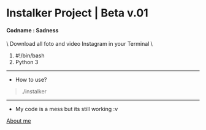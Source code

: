 # Instalker Project | Beta v.01
<h4> Codname : Sadness </h4>\
Download all foto and video Instagram in your Terminal  \

1. #!/bin/bash
2. Python 3
---
* How to use?
> ./instalker
---
* My code is a mess but its still working :v

[ About me ](https://www.instagram.com/wardnaa.a)
